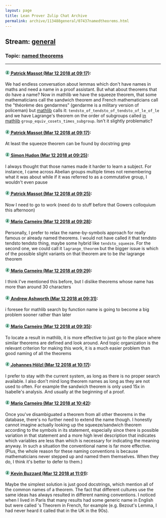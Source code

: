```yaml
---
layout: page
title: Lean Prover Zulip Chat Archive 
permalink: archive/113488general/07437namedtheorems.html
---
```


## Stream: [general](index.html)
### Topic: [named theorems](07437namedtheorems.html)

---

#### [![Click to go to Zulip](../../assets/img/zulip2.png) Patrick Massot (Mar 12 2018 at 09:17)](https://leanprover.zulipchat.com/#narrow/stream/113488-general/topic/named%20theorems/near/123598899):
We had endless conversation about lemmas which don't have names in maths and need a name in a proof assistant. But what about theorems that do have a name? Now in mathlib we have the squeeze theorem, that some mathematicians call the sandwich theorem and French mathematicians call the "théorème des gendarmes" (gendarme is a military version of policeman) but [mathlib](https://github.com/leanprover/mathlib/blob/fe0f2a34b2bc71d480c5fc7766d889e0a4de3ccd/analysis/topology/topological_structures.lean#L346) calls it: `tendsto_of_tendsto_of_tendsto_of_le_of_le` and we have Lagrange's theorem on the order of subgroups called [in mathlib](https://github.com/leanprover/mathlib/blob/b97b7c38416d4f6f258882f807458d4f980976ef/group_theory/subgroup.lean#L88) `group_equiv_cosets_times_subgroup`. Isn't it slightly problematic?

#### [![Click to go to Zulip](../../assets/img/zulip2.png) Patrick Massot (Mar 12 2018 at 09:17)](https://leanprover.zulipchat.com/#narrow/stream/113488-general/topic/named%20theorems/near/123598900):
At least the squeeze theorem can be found by docstring grep

#### [![Click to go to Zulip](../../assets/img/zulip2.png) Simon Hudon (Mar 12 2018 at 09:25)](https://leanprover.zulipchat.com/#narrow/stream/113488-general/topic/named%20theorems/near/123599118):
I always thought that those names made it harder to learn a subject. For instance, I came across Abelian groups multiple times not remembering what it was about while  if it was referred to as a commutative group, I wouldn't even pause

#### [![Click to go to Zulip](../../assets/img/zulip2.png) Patrick Massot (Mar 12 2018 at 09:25)](https://leanprover.zulipchat.com/#narrow/stream/113488-general/topic/named%20theorems/near/123599119):
Now I need to go to work (need do to stuff before that Gowers colloquium this afternoon)

#### [![Click to go to Zulip](../../assets/img/zulip2.png) Mario Carneiro (Mar 12 2018 at 09:28)](https://leanprover.zulipchat.com/#narrow/stream/113488-general/topic/named%20theorems/near/123599221):
Personally, I prefer to relax the name-by-symbols approach for really famous or already named theorems. I would not have called it that tendsto tendsto tendsto thing, maybe some hybrid like `tendsto_squeeze`. For the second one, we could call it `lagrange_theorem` but the bigger issue is which of the possible slight variants on that theorem are to be *the* lagrange theorem

#### [![Click to go to Zulip](../../assets/img/zulip2.png) Mario Carneiro (Mar 12 2018 at 09:29)](https://leanprover.zulipchat.com/#narrow/stream/113488-general/topic/named%20theorems/near/123599234):
I think I've mentioned this before, but I dislike theorems whose name has more than around 30 characters

#### [![Click to go to Zulip](../../assets/img/zulip2.png) Andrew Ashworth (Mar 12 2018 at 09:31)](https://leanprover.zulipchat.com/#narrow/stream/113488-general/topic/named%20theorems/near/123599292):
i foresee for mathlib search by function name is going to become a big problem sooner rather than later

#### [![Click to go to Zulip](../../assets/img/zulip2.png) Mario Carneiro (Mar 12 2018 at 09:35)](https://leanprover.zulipchat.com/#narrow/stream/113488-general/topic/named%20theorems/near/123599406):
To locate a result in mathlib, it is more effective to just go to the place where similar theorems are defined and look around. And topic organization is the relevant criterion for making this work, it is a much easier problem than good naming of all the theorems

#### [![Click to go to Zulip](../../assets/img/zulip2.png) Johannes Hölzl (Mar 12 2018 at 10:17)](https://leanprover.zulipchat.com/#narrow/stream/113488-general/topic/named%20theorems/near/123600532):
I prefer to stay with the current system, as long as there is no proper search available. I also don't mind long theorem names as long as they are not used to often. For example the sandwich theorem is only used 15x in Isabelle's analysis. And usually at the beginning of a proof.

#### [![Click to go to Zulip](../../assets/img/zulip2.png) Mario Carneiro (Mar 12 2018 at 10:42)](https://leanprover.zulipchat.com/#narrow/stream/113488-general/topic/named%20theorems/near/123601262):
Once you've disambiguated a theorem from all other theorems in the database, there's no further need to extend the name though. I honestly cannot imagine actually looking up the squeeze/sandwich theorem according to the symbols in its statement, especially since there is possible variation in that statement and a more high level description that indicates which variables are less than which is necessary for indicating the meaning anyway. In such a situation the conventional name is far more effective. (Plus, the whole reason for these naming conventions is because mathematicians never stepped up and named them themselves. When they do, I think it's better to defer to them.)

#### [![Click to go to Zulip](../../assets/img/zulip2.png) Kevin Buzzard (Mar 12 2018 at 11:01)](https://leanprover.zulipchat.com/#narrow/stream/113488-general/topic/named%20theorems/near/123601823):
Maybe the simplest solution is just good docstrings, which mention all of the common names of a theorem. The fact that different cultures use the same ideas has always resulted in different naming conventions. I noticed when I lived in Paris that many results had some generic name in English but were called <French person>'s Theorem in French, for example (e.g. Bezout's Lemma, I had never heard it called that in the UK in the 90s).

